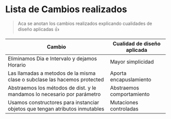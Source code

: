 # Lista de Cambios realizados
> Aca se anotan los cambios realizados explicando cualidades de diseño aplicadas :+1:

Cambio  | Cualidad de diseño aplicada
------- | ---------------
Eliminamos Dia e Intervalo y dejamos Horario | Mayor simplicidad
Las llamadas a metodos de la misma clase o subclase las hacemos protected | Aporta encapuslamiento
Abstraemos los métodos de dist. y le mandamos lo necesario por parámetro | Abstraemos comportamiento
Usamos constructores para instanciar objetos que tengan atributos inmutables | Mutaciones controladas
